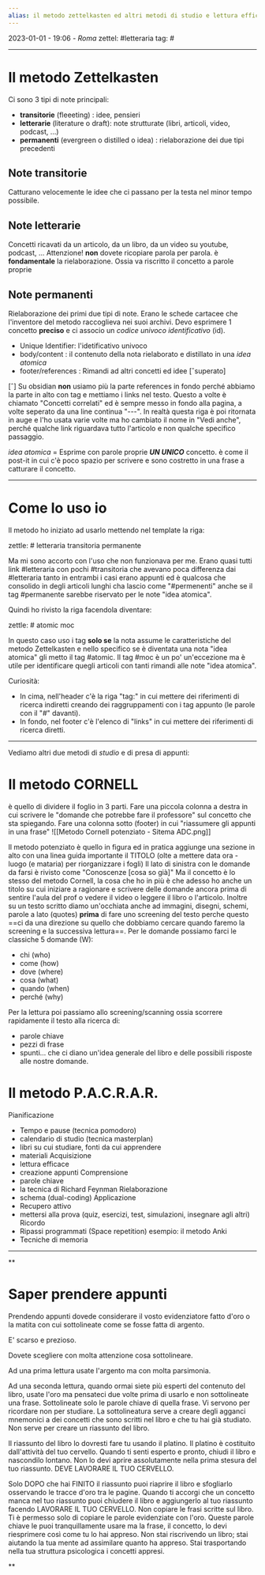```yaml
---
alias: il metodo zettelkasten ed altri metodi di studio e lettura efficace
---
```

2023-01-01 - 19:06 - *Roma*
zettel: #letteraria
tag: #

---
# Il metodo Zettelkasten

Ci sono 3 tipi di note principali:
- **transitorie** (fleeeting) : idee, pensieri
- **letterarie** (literature o draft): note strutturate (libri, articoli, video, podcast, ...)
- **permanenti** (evergreen o distilled o idea) : rielaborazione dei due tipi precedenti

## Note transitorie
Catturano velocemente le idee che ci passano per la testa nel minor tempo possibile.

## Note letterarie
Concetti ricavati da un articolo, da un libro, da un video su youtube, podcast, ...
Attenzione! **non** dovete ricopiare parola per parola. è **fondamentale** la rielaborazione.
Ossia va riscritto il concetto a parole proprie

## Note permanenti
Rielaborazione dei primi due tipi di note. Erano le schede cartacee che l'inventore del metodo raccoglieva nei suoi archivi. 
Devo esprimere 1 concetto **preciso** e ci associo un *codice univoco identificativo* (id).

- Unique Identifier: l'idetificativo univoco
- body/content : il contenuto della nota rielaborato e distillato in una *idea atomica*
- footer/references : Rimandi ad altri concetti ed idee [ˆsuperato]

[ˆ] Su obsidian **non** usiamo più la parte references in fondo perché abbiamo la parte in alto con tag e mettiamo i links nel testo.
Questo a volte è chiamato "Concetti correlati" ed è sempre messo in fondo alla pagina, a volte seperato da una line continua "---".
In realtà questa riga è poi ritornata in auge e l'ho usata varie volte ma ho cambiato il nome in "Vedi anche", perché qualche link riguardava tutto l'articolo e non qualche specifico passaggio.

*idea atomica* = Esprime con parole proprie ***UN UNICO*** concetto. è come il post-it in cui c'è poco spazio per scrivere e sono costretto in una frase a catturare il concetto.

---
# Come lo uso io

Il metodo ho iniziato ad usarlo mettendo nel template la riga:

zettle: # letteraria transitoria permanente

Ma mi sono accorto con l'uso che non funzionava per me. Erano quasi tutti link #letteraria con pochi #transitoria che avevano poca differenza dai #letteraria tanto in entrambi i casi erano appunti ed è qualcosa che consolido in degli articoli lunghi cha lascio come "#permenenti" anche se il tag #permanente sarebbe riservato per le note "idea atomica".

Quindi ho rivisto la riga facendola diventare:

zettle: # atomic moc

In questo caso uso i tag **solo se** la nota assume le caratteristiche del metodo Zettelkasten e nello specifico se è diventata una nota "idea atomica" gli metto il tag #atomic.
Il tag #moc è un po' un'eccezione ma è utile per identificare quegli articoli con tanti rimandi alle note "idea atomica".

Curiosità:
- In cima, nell'header c'è la riga "tag:" in cui mettere dei riferimenti di ricerca indiretti creando dei raggruppamenti con i tag appunto (le parole con il "#" davanti).
- In fondo, nel footer c'è l'elenco di "links" in cui mettere dei riferimenti di ricerca diretti.

---
Vediamo altri due metodi di *studio* e di presa di appunti: 

# Il metodo CORNELL
è quello di dividere il foglio in 3 parti.
Fare una piccola colonna a destra in cui scrivere le "domande che potrebbe fare il professore" sul concetto che sta spiegando.
Fare una colonna sotto (footer) in cui "riassumere gli appunti in una frase"
![[Metodo Cornell potenziato - Sitema ADC.png]]

Il metodo potenziato è quello in figura ed in pratica aggiunge una sezione in alto con una linea guida importante il TITOLO (olte a mettere data ora - luogo (e mataria) per riorganizzare i fogli)
Il lato di sinistra con le domande da farsi è rivisto come "Conoscenze [cosa so già]"
Ma il concetto è lo stesso del metodo Cornell, la cosa che ho in più è che adesso ho anche un titolo su cui iniziare a ragionare e scrivere delle domande ancora prima di sentire l'aula del prof o vedere il video o leggere il libro o l'articolo. Inoltre su un testo scritto diamo un'occhiata anche ad immagini, disegni, schemi, parole a lato (quotes) **prima** di fare uno screening del testo perche questo ==ci da una direzione su quello che dobbiamo cercare quando faremo la screening e la successiva lettura==.
Per le domande possiamo farci le classiche 5 domande (W):
- chi (who)
- come (how)
- dove (where)
- cosa  (what)
- quando (when)
- perché (why)

Per la lettura poi passiamo allo screening/scanning ossia scorrere rapidamente il testo alla ricerca di:
- parole chiave
- pezzi di frase
- spunti... che ci diano un'idea generale del libro e delle possibili risposte alle nostre domande.

# Il metodo P.A.C.R.A.R.

Pianificazione
- Tempo e pause (tecnica pomodoro)
- calendario di studio (tecnica masterplan)
- libri su cui studiare, fonti da cui apprendere
- materiali
Acquisizione
- lettura efficace
- creazione appunti
Comprensione
- parole chiave
- la tecnica di Richard Feynman
Rielaborazione
- schema (dual-coding)
Applicazione
- Recupero attivo 
- mettersi alla prova (quiz, esercizi, test, simulazioni, insegnare agli altri)
Ricordo
- Ripassi programmati (Space repetition) esempio: il metodo Anki
- Tecniche di memoria

---
**

# Saper prendere appunti

Prendendo appunti dovede considerare il vosto evidenziatore fatto d'oro o la matita con cui sottolineate come se fosse fatta di argento.

  

E' scarso e prezioso.

Dovete scegliere con molta attenzione cosa sottolineare.

  

Ad una prima lettura usate l'argento ma con molta parsimonia.

Ad una seconda lettura, quando ormai siete più esperti del contenuto del libro, usate l'oro ma pensateci due volte prima di usarlo e non sottolineate una frase. Sottolineate solo le parole chiave di quella frase. Vi servono per ricordare non per studiare. La sottolineatura serve a creare degli agganci mnemonici a dei concetti che sono scritti nel libro e che tu hai già studiato. Non serve per creare un riassunto del libro.

  

Il riassunto del libro lo dovresti fare tu usando il platino. Il platino è costituito dall'attività del tuo cervello. Quando ti senti esperto e pronto, chiudi il libro e nascondilo lontano. Non lo devi aprire assolutamente nella prima stesura del tuo riassunto. DEVE LAVORARE IL TUO CERVELLO.

  

Solo DOPO che hai FINITO il riassunto puoi riaprire il libro e sfogliarlo osservando le tracce d'oro tra le pagine. Quando ti accorgi che un concetto manca nel tuo riassunto puoi chiudere il libro e aggiungerlo al tuo riassunto facendo LAVORARE IL TUO CERVELLO. Non copiare le frasi scritte sul libro. Ti è permesso solo di copiare le parole evidenziate con l'oro. Queste parole chiave le puoi tranquillamente usare ma la frase, il concetto, lo devi riesprimere così come tu lo hai appreso. Non stai riscrivendo un libro; stai aiutando la tua mente ad assimilare quanto ha appreso. Stai trasportando nella tua struttura psicologica i concetti appresi.

**